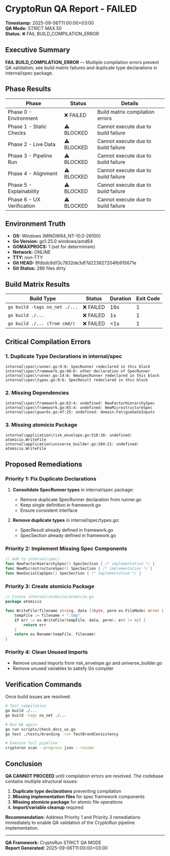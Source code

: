 # CryptoRun QA Report - FAILED

**Timestamp:** 2025-09-06T11:00:00+03:00  
**QA Mode:** STRICT MAX.50  
**Status:** ❌ FAIL BUILD_COMPILATION_ERROR  

## Executive Summary

**FAIL BUILD_COMPILATION_ERROR** — Multiple compilation errors prevent QA validation; see build matrix failures and duplicate type declarations in internal/spec package.

## Phase Results

| Phase | Status | Details |
|-------|---------|---------|
| Phase 0 - Environment | ❌ FAILED | Build matrix compilation errors |
| Phase 1 - Static Checks | ⚠️ BLOCKED | Cannot execute due to build failure |
| Phase 2 - Live Data | ⚠️ BLOCKED | Cannot execute due to build failure |
| Phase 3 - Pipeline Run | ⚠️ BLOCKED | Cannot execute due to build failure |
| Phase 4 - Alignment | ⚠️ BLOCKED | Cannot execute due to build failure |
| Phase 5 - Explainability | ⚠️ BLOCKED | Cannot execute due to build failure |
| Phase 6 - UX Verification | ⚠️ BLOCKED | Cannot execute due to build failure |

## Environment Truth

- **OS:** Windows (MINGW64_NT-10.0-26100)
- **Go Version:** go1.25.0 windows/amd64
- **GOMAXPROCS:** 1 (set for determinism)
- **Network:** ONLINE
- **TTY:** non-TTY
- **Git HEAD:** 8fdbdc6d13c7832de3df7d223627204fb915671e
- **Git Status:** 286 files dirty

## Build Matrix Results

| Build Type | Status | Duration | Exit Code |
|------------|--------|----------|-----------|
| `go build -tags no_net ./...` | ❌ FAILED | 16s | 1 |
| `go build ./...` | ❌ FAILED | 1s | 1 |
| `go build ./... (from cmd/)` | ❌ FAILED | <1s | 1 |

## Critical Compilation Errors

### 1. Duplicate Type Declarations in internal/spec
```
internal\spec\runner.go:9:6: SpecRunner redeclared in this block
internal\spec\framework.go:48:6: other declaration of SpecRunner
internal\spec\runner.go:14:6: NewSpecRunner redeclared in this block
internal\spec\types.go:9:6: SpecResult redeclared in this block
```

### 2. Missing Dependencies
```
internal\spec\framework.go:63:4: undefined: NewFactorHierarchySpec
internal\spec\framework.go:65:4: undefined: NewMicrostructureSpec
internal\spec\guards.go:47:25: undefined: domain.FatigueGateInputs
```

### 3. Missing atomicio Package
```
internal\application\risk_envelope.go:510:18: undefined: atomicio.WriteFile
internal\application\universe_builder.go:284:21: undefined: atomicio.WriteFile
```

## Proposed Remediations

### Priority 1: Fix Duplicate Declarations
1. **Consolidate SpecRunner types** in internal/spec package:
   - Remove duplicate SpecRunner declaration from runner.go
   - Keep single definition in framework.go
   - Ensure consistent interface

2. **Remove duplicate types** in internal/spec/types.go:
   - SpecResult already defined in framework.go
   - SpecSection already defined in framework.go

### Priority 2: Implement Missing Spec Components
```go
// Add to internal/spec/
func NewFactorHierarchySpec() SpecSection { /* implementation */ }
func NewMicrostructureSpec() SpecSection { /* implementation */ }
func NewSocialCapSpec() SpecSection { /* implementation */ }
```

### Priority 3: Create atomicio Package
```go
// Create internal/atomicio/atomicio.go
package atomicio

func WriteFile(filename string, data []byte, perm os.FileMode) error {
    tempFile := filename + ".tmp"
    if err := os.WriteFile(tempFile, data, perm); err != nil {
        return err
    }
    return os.Rename(tempFile, filename)
}
```

### Priority 4: Clean Unused Imports
- Remove unused imports from risk_envelope.go and universe_builder.go
- Remove unused variables to satisfy Go compiler

## Verification Commands

Once build issues are resolved:
```bash
# Test compilation
go build ./...
go build -tags no_net ./...

# Run QA again
go run scripts/check_docs_ux.go
go test ./tests/branding -run TestBrandConsistency

# Execute full pipeline
cryptorun scan --progress json --resume
```

## Conclusion

**QA CANNOT PROCEED** until compilation errors are resolved. The codebase contains multiple structural issues:

1. **Duplicate type declarations** preventing compilation
2. **Missing implementation files** for spec framework components  
3. **Missing atomicio package** for atomic file operations
4. **Import/variable cleanup** required

**Recommendation:** Address Priority 1 and Priority 3 remediations immediately to enable QA validation of the CryptoRun pipeline implementation.

---
**QA Framework:** CryptoRun STRICT QA MODE  
**Report Generated:** 2025-09-06T11:00:00+03:00